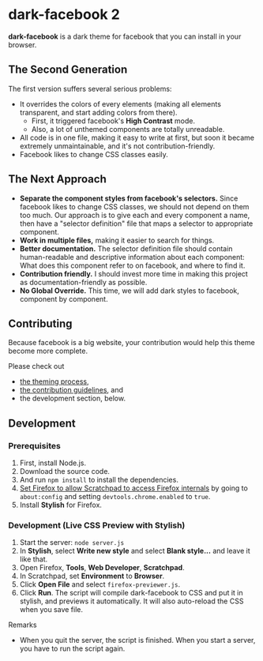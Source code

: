 dark-facebook 2
===============

__dark-facebook__ is a dark theme for facebook that you can install in your browser.


The Second Generation
---------------------

The first version suffers several serious problems:

* It overrides the colors of every elements (making all elements transparent, and start adding colors from there).
    * First, it triggered facebook's __High Contrast__ mode.
    * Also, a lot of unthemed components are totally unreadable.
* All code is in one file, making it easy to write at first, but soon it became extremely unmaintainable, and it's not contribution-friendly.
* Facebook likes to change CSS classes easily.


The Next Approach
-----------------

* __Separate the component styles from facebook's selectors.__
  Since facebook likes to change CSS classes,
  we should not depend on them too much.
  Our approach is to give each and every component a name,
  then have a "selector definition" file that maps a selector to appropriate component.
* __Work in multiple files,__
  making it easier to search for things.
* __Better documentation.__
  The selector definition file should contain human-readable and descriptive information about each component:
  What does this component refer to on facebook,
  and where to find it.
* __Contribution friendly.__
  I should invest more time in making this project as documentation-friendly as possible.
* __No Global Override.__
  This time, we will add dark styles to facebook,
  component by component.


Contributing
------------

Because facebook is a big website,
your contribution would help this theme become more complete.

Please check out

* [the theming process](docs/theming-process.md),
* [the contribution guidelines](CONTRIBUTING.md), and
* the development section, below.


Development
-----------

### Prerequisites

1. First, install Node.js.
2. Download the source code.
3. And run `npm install` to install the dependencies.
4. [Set Firefox to allow Scratchpad to access Firefox internals](https://developer.mozilla.org/en-US/docs/Tools/Scratchpad#Using_Scratchpad_to_access_Firefox_internals) by going to `about:config` and setting `devtools.chrome.enabled` to `true`.
5. Install __Stylish__ for Firefox.

### Development (Live CSS Preview with Stylish)

1. Start the server: `node server.js`
2. In __Stylish__, select __Write new style__ and select __Blank style...__ and leave it like that.
4. Open Firefox, __Tools__, __Web Developer__, __Scratchpad__.
5. In Scratchpad, set __Environment__ to __Browser__.
6. Click __Open File__ and select `firefox-previewer.js`.
7. Click __Run__. The script will compile dark-facebook to CSS and put it in stylish, and previews it automatically. It will also auto-reload the CSS when you save file.

Remarks

* When you quit the server, the script is finished. When you start a server, you have to run the script again.








